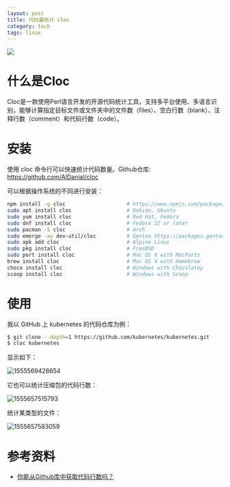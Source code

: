```yaml
---
layout: post
title: 代码量统计 cloc
category: tech
tags: linux
---
```

![](https://cdn.kelu.org/blog/tags/linux.jpg)

# 什么是Cloc

Cloc是一款使用Perl语言开发的开源代码统计工具，支持多平台使用、多语言识别，能够计算指定目标文件或文件夹中的文件数（files）、空白行数（blank）、注释行数（comment）和代码行数（code）。

# 安装

使用 cloc 命令行可以快速统计代码数量。Github仓库: <https://github.com/AlDanial/cloc>

可以根据操作系统的不同进行安装：

```bash
npm install -g cloc                    # https://www.npmjs.com/package/cloc
sudo apt install cloc                  # Debian, Ubuntu
sudo yum install cloc                  # Red Hat, Fedora
sudo dnf install cloc                  # Fedora 22 or later
sudo pacman -S cloc                    # Arch
sudo emerge -av dev-util/cloc          # Gentoo https://packages.gentoo.org/packages/dev-util/cloc
sudo apk add cloc                      # Alpine Linux
sudo pkg install cloc                  # FreeBSD
sudo port install cloc                 # Mac OS X with MacPorts
brew install cloc                      # Mac OS X with Homebrew
choco install cloc                     # Windows with Chocolatey
scoop install cloc                     # Windows with Scoop
```

# 使用

我以 GitHub 上 kubernetes 的代码仓库为例：

```bash
$ git clone --depth=1 https://github.com/kubernetes/kubernetes.git
$ cloc kubernetes
```

显示如下：

![1555569428654](https://cdn.kelu.org/blog/2019/04/1555569428654.jpg)

它也可以统计压缩包的代码行数：

![1555657515793](https://cdn.kelu.org/blog/2019/04/1555657515793.jpg)

统计某类型的文件：

![1555657583059](https://cdn.kelu.org/blog/2019/04/1555657583059.jpg)



# 参考资料

* [你能从Github库中获取代码行数吗？](https://codeday.me/bug/20170526/18452.html)
